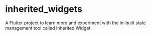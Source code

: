 # inherited_widgets

A Flutter project to learn more and experiment with the in-built state management tool called Inherited Widget.
